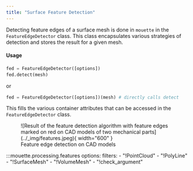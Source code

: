 ```yaml
---
title: "Surface Feature Detection"
---
```


Detecting feature edges of a surface mesh is done in `mouette` in the `FeatureEdgeDetector` class. This class encapsulates various strategies of detection and stores the result for a given mesh.

#### Usage
```python
fed = FeatureEdgeDetector([options])
fed.detect(mesh)
```

or

```python
fed = FeatureEdgeDetector([options])(mesh) # directly calls detect
```

This fills the various container attributes that can be accessed in the `FeatureEdgeDetector` class.

<figure markdown>
  ![Result of the feature detection algorithm with feature edges marked on red on CAD models of two mechanical parts](../_img/features.jpeg){ width="600" }
  <figcaption>Feature edge detection on CAD models</figcaption>
</figure>


:::mouette.processing.features
    options:
        filters:
        - "!PointCloud"
        - "!PolyLine"
        - "!SurfaceMesh"
        - "!VolumeMesh"
        - "!check_argument"